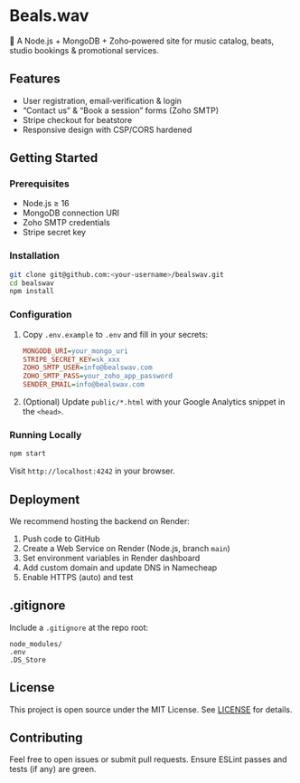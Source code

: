 # Beals.wav

🎵 A Node.js + MongoDB + Zoho‑powered site for music catalog, beats, studio bookings & promotional services.

## Features
- User registration, email‑verification & login
- “Contact us” & “Book a session” forms (Zoho SMTP)
- Stripe checkout for beatstore
- Responsive design with CSP/CORS hardened

## Getting Started

### Prerequisites
- Node.js ≥ 16
- MongoDB connection URI
- Zoho SMTP credentials
- Stripe secret key

### Installation
```bash
git clone git@github.com:<your‑username>/bealswav.git
cd bealswav
npm install
```

### Configuration
1. Copy `.env.example` to `.env` and fill in your secrets:
   ```ini
   MONGODB_URI=your_mongo_uri
   STRIPE_SECRET_KEY=sk_xxx
   ZOHO_SMTP_USER=info@bealswav.com
   ZOHO_SMTP_PASS=your_zoho_app_password
   SENDER_EMAIL=info@bealswav.com
   ```
2. (Optional) Update `public/*.html` with your Google Analytics snippet in the `<head>`.

### Running Locally
```bash
npm start
```
Visit `http://localhost:4242` in your browser.

## Deployment
We recommend hosting the backend on Render:
1. Push code to GitHub
2. Create a Web Service on Render (Node.js, branch `main`)
3. Set environment variables in Render dashboard
4. Add custom domain and update DNS in Namecheap
5. Enable HTTPS (auto) and test

## .gitignore
Include a `.gitignore` at the repo root:
```
node_modules/
.env
.DS_Store
```

## License
This project is open source under the MIT License. See [LICENSE](LICENSE) for details.

## Contributing
Feel free to open issues or submit pull requests. Ensure ESLint passes and tests (if any) are green.
